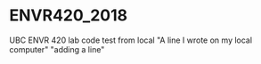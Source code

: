 # ENVR420_2018
UBC ENVR 420 lab code
test from local
"A line I wrote on my local computer" 
"adding a line" 
